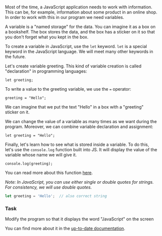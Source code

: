 Most of the time, a JavaScript application needs to work with information. This can be, for example, information about some product in an online shop. In order to work with this in our program we need variables.

A variable is a "named storage" for the data. You can imagine it as a box on a bookshelf. The box stores the data, and the box has a sticker on it so that you don't forget what you kept in the box.

To create a variable in JavaScript, use the `let` keyword. `let` is a special keyword in the JavaScript language. We will meet many other keywords in the future.

Let's create variable greeting. This kind of variable creation is called "declaration" in programming languages:
```
let greeting;
```

To write a value to the greeting variable, we use the `=` operator:
```
greeting = "Hello";
```
We can imagine that we put the text "Hello" in a box with a "greeting" sticker on it.

We can change the value of a variable as many times as we want during the program. Moreover, we can combine variable declaration and assignment:
```
let greeting = "Hello";
```

Finally, let's learn how to see what is stored inside a variable. To do this, let's use the `console.log` function built into JS. It will display the value of the variable whose name we will give it.
```
console.log(greeting);
```
You can read more about this function [here](https://developer.mozilla.org/en-US/docs/Web/API/console/log_static).

_Note: In JavaScript, you can use either single or double quotes for strings. For consistency, we will use double quotes._

```javascript
let greeting = 'Hello';  // also correct string
```

### Task
Modify the program so that it displays the word "JavaScript" on the screen

<div class="hint" title="More about variables">
  You can find more about it in the <a href="https://developer.mozilla.org/en-US/docs/Learn/JavaScript/First_steps/Variables"> up-to-date documentation</a>.
</div>

